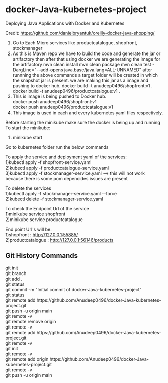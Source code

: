 # docker-Java-kubernetes-project
Deploying Java Applications with Docker and Kubernetes

Credit: https://github.com/danielbryantuk/oreilly-docker-java-shopping/

1) Go to Each Micro services like productcatalogue, shopfront, stockmanager
2) As this is Maven repo we have to build the code and generate the jar or artifactory then after that using docker we are generating the image for the artifactory
mvn clean install
mvn clean package
mvn clean test -DargLine="--add-opens java.base/java.lang=ALL-UNNAMED"
after runnning the above commands a target folder will be created in which the snapshot jar is present.
we are making this jar as a image and pushing to docker hub.
docker build -t anudeep0496/shopfront:v1 .
docker build -t anudeep0496/productcatalogue:v1 .
3) This is image is being pushed to Docker hub. <br>
docker push anudeep0496/shopfront:v1 <br>
docker push anudeep0496/productcatalogue:v1<br>
4) This image is used in each and every kubernetes yaml files respectively.

Before starting the minikube make sure the docker is being up and running
To start the minikube:
1) minikube start

Go to kubernetes folder
run the below commands

To apply the service and deployment yaml of the services:<br>
1)kubectl apply -f shopfront-service.yaml<br>
2)kubectl apply -f productcatalogue-service.yaml<br>
3)kubectl apply -f stockmanager-service.yaml --> this will not work because there is some pom depencides issues are present<br>

To delete the services<br>
1)kubectl apply -f stockmanager-service.yaml --force<br>
2)kubectl delete -f stockmanager-service.yaml<br>

To check the Endpoint Url of the service<br>
1)minikube service shopfront<br>
2)minikube service productcatalogue<br>

End point Url's will be:<br>
1)shopfront : http://127.0.0.1:55885/ <br>
2)productcatalogue : http://127.0.0.1:56146/products <br>


<H2> Git History Commands </H2>
    git init <br>
    git branch <br>
    git add . <br>
    git status <br>
    git commit -m "Initial commit of docker-Java-kubernetes-project" <br>
    git status <br>
    git remote add https://github.com/Anudeep0496/docker-Java-kubernetes-project.git <br>
    git push -u origin main <br>
    git remote -v <br>
    git remote remove origin <br>
    git remote -v <br>
    git remote add https://github.com/Anudeep0496/docker-Java-kubernetes-project.git <br>
    git remote -v <br>
    git init <br>
    git remote -v <br>
    git remote add origin https://github.com/Anudeep0496/docker-Java-kubernetes-project.git <br>
    git remote -v <br>
    git push -u origin main <br>
